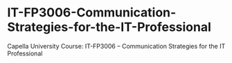 # IT-FP3006-Communication-Strategies-for-the-IT-Professional
Capella University Course:  IT-FP3006 – Communication Strategies for the IT Professional
